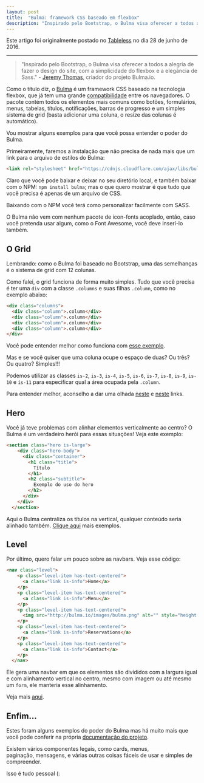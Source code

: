 ```yaml
---
layout: post
title:  "Bulma: framework CSS baseado em flexbox"
description: "Inspirado pelo Bootstrap, o Bulma visa oferecer a todos a alegria de fazer o design do site, com a simplicidade do flexbox e a elegância de Sass."
---
```


Este artigo foi originalmente postado no [Tableless](//tableless.com.br/bulma-framework-css-baseado-em-flexbox/) no dia 28 de junho de 2016.

---

> "Inspirado pelo Bootstrap, o Bulma visa oferecer a todos a alegria de fazer o design do site, com a simplicidade do flexbox e a elegância de Sass." - [Jeremy Thomas](http://jgthms.com/), criador do projeto Bulma.io.

Como o título diz, o [Bulma](http://bulma.io/) é um framework CSS baseado na tecnologia flexbox, que já tem uma grande [compatibilidade](http://caniuse.com/#search=flexbox) entre os navegadores. O pacote contém todos os elementos mais comuns como botões, formulários, menus, tabelas, títulos, notificações, barras de progresso e um simples sistema de grid (basta adicionar uma coluna, o resize das colunas é automático).

Vou mostrar alguns exemplos para que você possa entender o poder do Bulma.

Primeiramente, faremos a instalação que não precisa de nada mais que um link para o arquivo de estilos do Bulma:

```html
<link rel="stylesheet" href="https://cdnjs.cloudflare.com/ajax/libs/bulma/0.0.26/css/bulma.css">
```

Claro que você pode baixar e deixar no seu diretório local, e também baixar com o NPM: `npm install bulma`; mas o que quero mostrar é que tudo que você precisa é apenas de um arquivo de CSS.

Baixando com o NPM você terá como personalizar facilmente com SASS.

O Bulma não vem com nenhum pacote de icon-fonts acoplado, então, caso você pretenda usar algum, como o Font Awesome, você deve inserí-lo também.

## O Grid
Lembrando: como o Bulma foi baseado no Bootstrap, uma das semelhanças é o sistema de grid com 12 colunas.

Como falei, o grid funciona de forma muito simples. Tudo que você precisa é ter uma `div` com a classe `.columns` e suas filhas `.column`, como no exemplo abaixo:

```html
<div class="columns">
  <div class="column">.column</div>
  <div class="column">.column</div>
  <div class="column">.column</div>
  <div class="column">.column</div>
</div>
```

Você pode entender melhor como funciona com [esse exemplo](http://codepen.io/gabsprates/full/PNVJrP/).

Mas e se você quiser que uma coluna ocupe o espaço de duas? Ou três? Ou quatro? Simples!!!

Podemos utilizar as classes `is-2`, `is-3`, `is-4`, `is-5`, `is-6`, `is-7`, `is-8`, `is-9`, `is-10` e `is-11` para especificar qual a área ocupada pela `.column`.

Para entender melhor, aconselho a dar uma olhada [neste](http://bulma.io/documentation/grid/columns/) e [neste](http://bulma.io/documentation/grid/tiles/) links.

## Hero
Você já teve problemas com alinhar elementos verticalmente ao centro? O Bulma é um verdadeiro herói para essas situações! Veja este exemplo:

```html
<section class="hero is-large">
    <div class="hero-body">
      <div class="container">
        <h1 class="title">
          Título
        </h1>
        <h2 class="subtitle">
          Exemplo do uso do hero
        </h2>
      </div>
    </div>
  </section>
```

Aqui o Bulma centraliza os títulos na vertical, qualquer conteúdo seria alinhado também. [Clique aqui](http://bulma.io/documentation/layout/hero/) mais exemplos.

## Level
Por último, quero falar um pouco sobre as navbars. Veja esse código:

```html
<nav class="level">
    <p class="level-item has-text-centered">
      <a class="link is-info">Home</a>
    </p>
    <p class="level-item has-text-centered">
      <a class="link is-info">Menu</a>
    </p>
    <p class="level-item has-text-centered">
      <img src="http://bulma.io/images/bulma.png" alt="" style="height: 33px;">
    </p>
    <p class="level-item has-text-centered">
      <a class="link is-info">Reservations</a>
    </p>
    <p class="level-item has-text-centered">
      <a class="link is-info">Contact</a>
    </p>
  </nav>
```

Ele gera uma navbar em que os elementos são divididos com a largura igual e com alinhamento vertical no centro, mesmo com imagem ou até mesmo um `form`, ele manteria esse alinhamento.

Veja mais [aqui](http://bulma.io/documentation/components/level/).

## Enfim...
Estes foram alguns exemplos do poder do Bulma mas há muito mais que você pode conferir na própria [documentação do projeto](http://bulma.io/documentation/overview/start/).

Existem vários componentes legais, como cards, menus, paginação, mensagens, e várias outras coisas fáceis de usar e simples de compreender.

Isso é tudo pessoal (:
